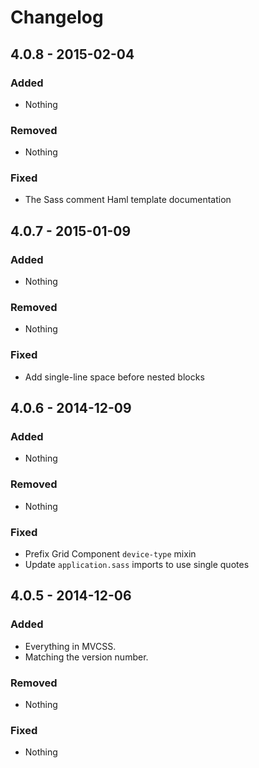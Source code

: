 Changelog
=========

4.0.8 - 2015-02-04
------------------

### Added

- Nothing

### Removed

- Nothing

### Fixed

- The Sass comment Haml template documentation

4.0.7 - 2015-01-09
------------------

### Added

- Nothing

### Removed

- Nothing

### Fixed

- Add single-line space before nested blocks

4.0.6 - 2014-12-09
------------------

### Added

- Nothing

### Removed

- Nothing

### Fixed

- Prefix Grid Component `device-type` mixin
- Update `application.sass` imports to use single quotes

4.0.5 - 2014-12-06
-------------------

### Added

- Everything in MVCSS.
- Matching the version number.

### Removed

- Nothing

### Fixed

- Nothing
